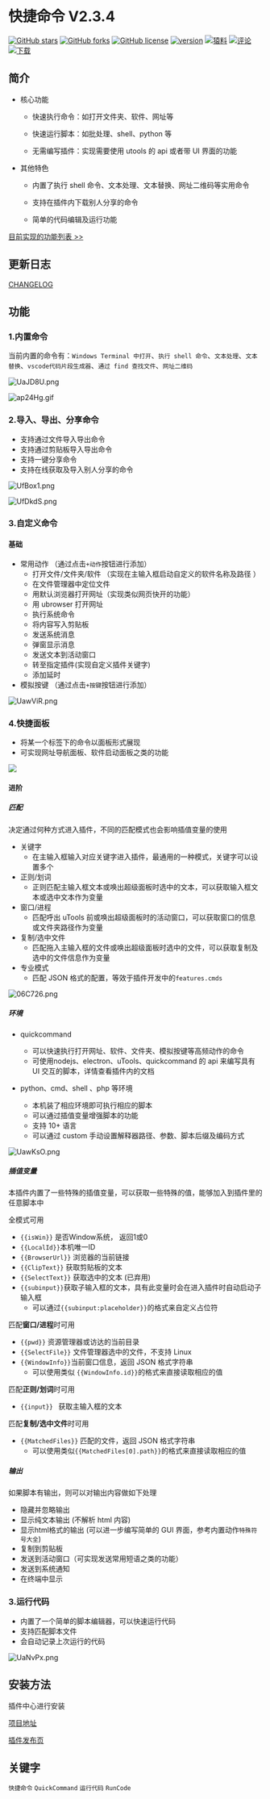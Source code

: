 

# 快捷命令 V2.3.4

[![GitHub stars](https://img.shields.io/github/stars/fofolee/uTools-quickcommand?style=flat-square)](https://github.com/fofolee/uTools-quickcommand/stargazers) [![GitHub forks](https://img.shields.io/github/forks/fofolee/uTools-quickcommand?style=flat-square)](https://github.com/fofolee/uTools-quickcommand/network/members) [![GitHub license](https://img.shields.io/github/license/fofolee/uTools-quickcommand?style=flat-square)](https://github.com/fofolee/uTools-quickcommand/blob/master/LICENSE) [![version]( https://img.shields.io/badge/dynamic/json?color=f58142&label=version&query=%24.version&url=https%3A%2F%2Fraw.githubusercontent.com%2Ffofolee%2FuTools-quickcommand%2Fmaster%2Fsrc%2Fplugin.json&style=flat-square)](https://github.com/fofolee/uTools-quickcommand/blob/master/src/helps/CHANGELOG.md) [![猿料](https://img.shields.io/badge/%E7%8C%BF%E6%96%99-%2Fd%2F424-red?style=flat-square)](https://yuanliao.info/d/424) [![评论](https://img.shields.io/badge/dynamic/json?color=%2350e3c2&label=%E8%AF%84%E8%AE%BA&query=%24.data.attributes.commentCount&url=https%3A%2F%2Fyuanliao.info%2Fapi%2Fdiscussions%2F424&style=flat-square)](https://yuanliao.info/d/424) [![下载](https://img.shields.io/badge/dynamic/json?label=%E4%B8%8B%E8%BD%BD&query=quickcommand&url=https%3A%2F%2Ffofolee.cn1.utools.club%2Fapi%2Fqcdownloads&style=flat-square)](https://yuanliao.info/d/424)

## 简介

- 核心功能
  - 快速执行命令：如打开文件夹、软件、网址等

  - 快速运行脚本：如批处理、shell、python 等

  - 无需编写插件：实现需要使用 utools 的 api 或者带 UI 界面的功能

- 其他特色
  - 内置了执行 shell 命令、文本处理、文本替换、网址二维码等实用命令

  - 支持在插件内下载别人分享的命令

  - 简单的代码编辑及运行功能

[目前实现的功能列表 >>](https://yuanliao.info/d/2962)

## 更新日志

[CHANGELOG](https://github.com/fofolee/uTools-quickcommand/blob/master/src/helps/CHANGELOG.md)

## 功能

### 1.内置命令

当前内置的命令有：`Windows Terminal 中打开`、`执行 shell 命令`、`文本处理`、`文本替换`、`vscode代码片段生成器`、`通过 find 查找文件`、`网址二维码`

![UaJD8U.png](https://i.imgur.com/SI21vCg.png)

![ap24Hg.gif](https://s1.ax1x.com/2020/07/26/ap24Hg.gif)

### 2.导入、导出、分享命令

- 支持通过文件导入导出命令
- 支持通过剪贴板导入导出命令
- 支持一键分享命令
- 支持在线获取及导入别人分享的命令

![UfBox1.png](https://i.imgur.com/pKKWqdT.png)

![UfDkdS.png](https://i.imgur.com/ikAxHY1.png)

### 3.自定义命令

#### 基础

- 常用动作 （通过点击`+动作`按钮进行添加）
  - 打开文件/文件夹/软件 （实现在主输入框启动自定义的软件名称及路径 ）
  - 在文件管理器中定位文件
  - 用默认浏览器打开网址（实现类似网页快开的功能）
  - 用 ubrowser 打开网址
  - 执行系统命令
  - 将内容写入剪贴板
  - 发送系统消息
  - 弹窗显示消息
  - 发送文本到活动窗口
  - 转至指定插件(实现自定义插件关键字)
  - 添加延时
- 模拟按键 （通过点击`+按键`按钮进行添加）

![UawViR.png](https://s1.ax1x.com/2020/07/14/UawViR.png)

### 4.快捷面板

 - 将某一个标签下的命令以面板形式展现
 - 可实现网址导航面板、软件启动面板之类的功能

 ![](https://ae01.alicdn.com/kf/Ub8111ccc203b4eefb91baae44a7f9cadW.jpg)

#### 进阶

##### 匹配

决定通过何种方式进入插件，不同的匹配模式也会影响插值变量的使用

- 关键字
  - 在主输入框输入对应关键字进入插件，最通用的一种模式，关键字可以设置多个
- 正则/划词
  - 正则匹配主输入框文本或唤出超级面板时选中的文本，可以获取输入框文本或选中文本作为变量
- 窗口/进程
  - 匹配呼出 uTools 前或唤出超级面板时的活动窗口，可以获取窗口的信息或文件夹路径作为变量
- 复制/选中文件
  - 匹配拖入主输入框的文件或唤出超级面板时选中的文件，可以获取复制及选中的文件信息作为变量
- 专业模式
  - 匹配 JSON 格式的配置，等效于插件开发中的`features.cmds`

![06C726.png](https://s1.ax1x.com/2020/10/10/06C726.png)

##### 环境

- quickcommand

  - 可以快速执行打开网址、软件、文件夹、模拟按键等高频动作的命令
  - 可使用nodejs、electron、uTools、quickcommand 的 api 来编写具有 UI 交互的脚本，详情查看插件内的文档

- python、cmd、shell 、php 等环境

  - 本机装了相应环境即可执行相应的脚本
  - 可以通过插值变量增强脚本的功能
  - 支持 10+ 语言
  - 可以通过 custom 手动设置解释器路径、参数、脚本后缀及编码方式

![UawKsO.png](https://s1.ax1x.com/2020/07/14/UawKsO.png)

##### 插值变量

本插件内置了一些特殊的插值变量，可以获取一些特殊的值，能够加入到插件里的任意脚本中

全模式可用

- `{{isWin}}` 是否Window系统， 返回1或0
- `{{LocalId}}`本机唯一ID
- `{{BrowserUrl}}` 浏览器的当前链接
- `{{ClipText}}` 获取剪贴板的文本
- `{{SelectText}}` 获取选中的文本 (已弃用)
- `{{subinput}}`获取子输入框的文本，具有此变量时会在进入插件时自动启动子输入框
  - 可以通过`{{subinput:placeholder}}`的格式来自定义占位符

匹配**窗口/进程**时可用

- `{{pwd}}` 资源管理器或访达的当前目录
- `{{SelectFile}}` 文件管理器选中的文件，不支持 Linux
- `{{WindowInfo}}`当前窗口信息，返回 JSON 格式字符串
  - 可以使用类似 `{{WindowInfo.id}}`的格式来直接读取相应的值

匹配**正则/划词**时可用

- `{{input}} ` 获取主输入框的文本

匹配**复制/选中文件**时可用

- `{{MatchedFiles}}` 匹配的文件，返回 JSON 格式字符串
  - 可以使用类似`{{MatchedFiles[0].path}}`的格式来直接读取相应的值

##### 输出

如果脚本有输出，则可以对输出内容做如下处理

- 隐藏并忽略输出
- 显示纯文本输出 (不解析 html 内容)
- 显示html格式的输出 (可以进一步编写简单的 GUI 界面，参考内置动作`特殊符号大全`)
- 复制到剪贴板
- 发送到活动窗口（可实现发送常用短语之类的功能）
- 发送到系统通知
- 在终端中显示

### 3.运行代码

- 内置了一个简单的脚本编辑器，可以快速运行代码
- 支持匹配脚本文件
- 会自动记录上次运行的代码

![UaNvPx.png](https://s1.ax1x.com/2020/07/14/UaNvPx.png)

## 安装方法

插件中心进行安装

[项目地址](https://github.com/fofolee/uTools-quickcommand)

[插件发布页](https://yuanliao.info/d/424)

## 关键字

`快捷命令` `QuickCommand` `运行代码` `RunCode`
